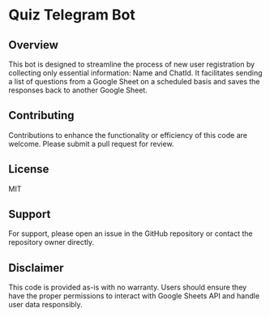 # Quiz Telegram Bot

## Overview
This bot is designed to streamline the process of new user registration by collecting only essential information: Name and ChatId. 
It facilitates sending a list of questions from a Google Sheet on a scheduled basis and saves the responses back to another Google Sheet.

## Contributing
Contributions to enhance the functionality or efficiency of this code are welcome. 
Please submit a pull request for review.

## License
MIT

## Support
For support, please open an issue in the GitHub repository or contact the repository owner directly.

## Disclaimer
This code is provided as-is with no warranty. Users should ensure they have the proper permissions to interact with Google Sheets API and handle user data responsibly.
